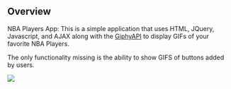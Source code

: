 ## Overview
NBA Players App: This is a simple application that uses HTML, JQuery, Javascript, and AJAX along with the [GiphyAPI](https://developers.giphy.com/) to display GIFs of your favorite NBA Players.

The only functionality missing is the ability to show GIFS of buttons added by users.

<img src="https://raw.githubusercontent.com/columbia-fsf-f2019/giftastic/master/repo-assets/giftastic-1.jpg" />
